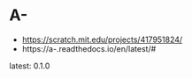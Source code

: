 # A-
- https://scratch.mit.edu/projects/417951824/
- https://a-.readthedocs.io/en/latest/#

latest: 0.1.0
